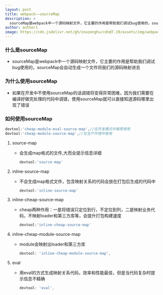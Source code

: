```yaml
---
layout: post
title: webpack——sourceMap
description: >
  sourceMap是webpack中一个源码映射文件，它主要的作用是帮助我们调试bug使用的，sourceMap会自动生成一个文件将我们的源码映射进去
author: author1
image: https://cdn.jsdelivr.net/gh/zouzenghu/cdn@7.19/assets/img/webpack/webpack.jfif
---
```


### 什么是sourceMap

* sourceMap是webpack中一个源码映射文件，它主要的作用是帮助我们调试bug使用的，sourceMap会自动生成一个文件将我们的源码映射进去

### 为什么使用sourceMap

* 如果在开发中不使用sourceMap的话调错将变得异常困难，因为我们需要在编译好做完处理的代码中调错，使用sourceMap就可以直接知道源码哪里出现了错误

### 如何使用sourceMap

```javascript
devtool:'cheap-module-eval-source-map',//在开发模式中推荐使用
devtool:'cheap-module-source-map',//在生产环境中使用
```

1. source-map
   
   * 会生成map格式的文件,大而全提示信息详细
     
     ```javascript
     devtool:'source-map'
     ```

2. inline-source-map
   
   * 不会生成map格式文件，包含映射关系的代码会放在打包后生成的代码中
     
     ```javascript
     devtool:'inline-source-map'
     ```

3. inline-cheap-source-map
   
   * cheap两种作用：一是将错误只定位到行，不定位到列，二是映射业务代码，不映射loader和第三方库等，会提升打包构建速度
     
     ```javascript
     devtool:'inline-cheap-source-map'
     ```

4. inline-cheap-module-source-map
   
   * module会映射出loader和第三方库
     
     ```javascript
     devtool: 'inline-cheap-module-source-map',
     ```

5. eval
   
   * 用eval的方式生成映射关系代码，效率和性能最佳，但是当代码复杂时提示信息不精确
     
     ```javascript
     devtool: 'eval',
     ```


